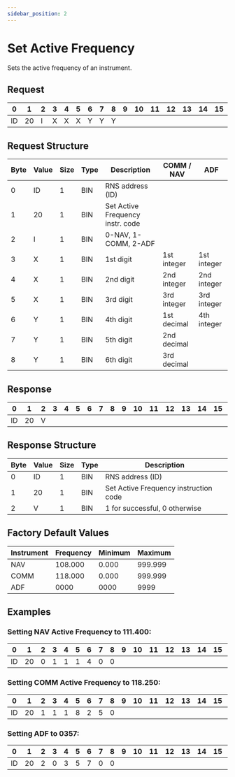 ```yaml
---
sidebar_position: 2
---
```


# Set Active Frequency

Sets the active frequency of an instrument.

## Request

| 0  | 1  | 2  | 3  | 4  | 5  | 6  | 7  | 8  | 9  | 10 | 11 | 12 | 13 | 14 | 15 | 16 | 17 | 18 | 19 | 20 | 21 | 22 | 23 | 24 | 25 | 26 | 27 | 28 | 29 | 30 | 31 |
|----|----|----|----|----|----|----|----|----|----|----|----|----|----|----|----|----|----|----|----|----|----|----|----|----|----|----|----|----|----|----|----|
| ID | 20 |  I  | X |  X  |  X  |  Y   | Y   | Y   |    |    |    |    |    |    |    |    |    |    |    |    |    |    |    |    |    |    |    |    |    |    |  |

## Request Structure

| Byte | Value | Size | Type | Description                           | COMM / NAV | ADF          |
|------|-------|------|------|---------------------------------------|------------|--------------|
| 0    | ID    | 1    | BIN  | RNS address (ID)                     |            |              |
| 1    | 20    | 1    | BIN  | Set Active Frequency instr. code     |            |              |
| 2    | I     | 1    | BIN  | 0-NAV, 1-COMM, 2-ADF                 |            |              |
| 3    | X     | 1    | BIN  | 1st digit                            | 1st integer | 1st integer  |
| 4    | X     | 1    | BIN  | 2nd digit                            | 2nd integer | 2nd integer  |
| 5    | X     | 1    | BIN  | 3rd digit                            | 3rd integer | 3rd integer  |
| 6    | Y     | 1    | BIN  | 4th digit                            | 1st decimal | 4th integer  |
| 7    | Y     | 1    | BIN  | 5th digit                            | 2nd decimal |              |
| 8    | Y     | 1    | BIN  | 6th digit                            | 3rd decimal |              |

## Response

| 0  | 1  | 2  | 3  | 4  | 5  | 6  | 7  | 8  | 9  | 10 | 11 | 12 | 13 | 14 | 15 | 16 | 17 | 18 | 19 | 20 | 21 | 22 | 23 | 24 | 25 | 26 | 27 | 28 | 29 | 30 | 31 |
|----|----|----|----|----|----|----|----|----|----|----|----|----|----|----|----|----|----|----|----|----|----|----|----|----|----|----|----|----|----|----|----|
| ID | 20 |  V  | |   |   |     |    |    |    |    |    |    |    |    |    |    |    |    |    |    |    |    |    |    |    |    |    |    |    |    |  |

## Response Structure

| Byte | Value | Size | Type | Description                               |
|------|-------|------|------|-------------------------------------------|
| 0    | ID    | 1    | BIN  | RNS address (ID)                         |
| 1    | 20    | 1    | BIN  | Set Active Frequency instruction code    |
| 2    | V     | 1    | BIN  | 1 for successful, 0 otherwise            |

## Factory Default Values

| Instrument | Frequency | Minimum | Maximum |
|------------|-----------|---------|---------|
| NAV        | 108.000   | 0.000   | 999.999 |
| COMM       | 118.000   | 0.000   | 999.999 |
| ADF        | 0000      | 0000    | 9999    |


## Examples

### Setting NAV Active Frequency to 111.400:

| 0  | 1  | 2  | 3  | 4  | 5  | 6  | 7  | 8  | 9  | 10 | 11 | 12 | 13 | 14 | 15 | 16 | 17 | 18 | 19 | 20 | 21 | 22 | 23 | 24 | 25 | 26 | 27 | 28 | 29 | 30 | 31 |
|----|----|----|----|----|----|----|----|----|----|----|----|----|----|----|----|----|----|----|----|----|----|----|----|----|----|----|----|----|----|----|----|
| ID | 20 |  0  | 1|  1 |  1 |  4   | 0   | 0   |    |    |    |    |    |    |    |    |    |    |    |    |    |    |    |    |    |    |    |    |    |    |  |


### Setting COMM Active Frequency to 118.250:

| 0  | 1  | 2  | 3  | 4  | 5  | 6  | 7  | 8  | 9  | 10 | 11 | 12 | 13 | 14 | 15 | 16 | 17 | 18 | 19 | 20 | 21 | 22 | 23 | 24 | 25 | 26 | 27 | 28 | 29 | 30 | 31 |
|----|----|----|----|----|----|----|----|----|----|----|----|----|----|----|----|----|----|----|----|----|----|----|----|----|----|----|----|----|----|----|----|
| ID | 20 |  1 | 1 |  1  |  8  |  2   | 5   | 0  |    |    |    |    |    |    |    |    |    |    |    |    |    |    |    |    |    |    |    |    |    |    |  |

### Setting ADF to 0357:

| 0  | 1  | 2  | 3  | 4  | 5  | 6  | 7  | 8  | 9  | 10 | 11 | 12 | 13 | 14 | 15 | 16 | 17 | 18 | 19 | 20 | 21 | 22 | 23 | 24 | 25 | 26 | 27 | 28 | 29 | 30 | 31 |
|----|----|----|----|----|----|----|----|----|----|----|----|----|----|----|----|----|----|----|----|----|----|----|----|----|----|----|----|----|----|----|----|
| ID | 20 |  2  | 0 |  3  |  5  |  7   | 0   | 0   |    |    |    |    |    |    |    |    |    |    |    |    |    |    |    |    |    |    |    |    |    |    |  |

